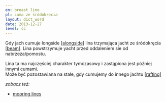 ```yaml
---
en: breast line
pl: cuma ze śródokręcia
layout: dict_word
date: 2013-12-27
level: cc
---
```


Gdy jach cumuje longside [[alongside](/dict/mooring/alongside.html)] lina trzymająca jacht ze śródokręcia [[beam](/dict/yacht-parts/hull/beam.html)].
Lina powstrzymuje yacht przed oddaleniem sie od nabrzeża/pomostu.

Lina ta ma najczęściej charakter tymczasowy i zastąpiona jest później innymi cumami.  
Może być pozostawiana na stałe, gdy cumujemy do innego jachtu [[rafting](/dict/mooring/rafting.html)] 


*zobacz też:*

* [mooring lines](/dict/mooring/mooring-lines.html)
